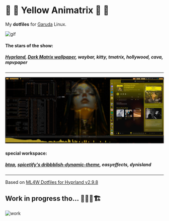 # 💛 💊 Yellow Animatrix 💊 💛
My **dotfiles** for [Garuda](https://garudalinux.org/) Linux.

<!-- ![giphy](https://media3.giphy.com/media/v1.Y2lkPTc5MGI3NjExeGJrbzg4YnA4b2NzMTF3d24wYWExaGNsbW4yMnQ4YjRoNDFsYmJ0NyZlcD12MV9pbnRlcm5hbF9naWZfYnlfaWQmY3Q9Zw/wzg2DoPuJrW8igl0RC/giphy.gif) -->


![gif](https://github.com/neomikr0n/dotfiles/blob/6c1871171389335dc5a64a04b7ff3c39be931801/share/video/Kooha-2025-02-10-21-15-32%20(freeconvert).gif)

<!-- ![0x0](https://0x0.st/8Zrn.jpg) -->
#### The stars of the show: 
##### **[Hyprland](https://github.com/topics/hyprland), [Dark Matrix wallpaper](https://steamcommunity.com/sharedfiles/filedetails/?id=3379944332),** waybar, kitty, tmatrix, hollywood, cava, mpvpaper

---
![special](https://github.com/neomikr0n/dotfiles/blob/b7006fffd2666158e46f18c82e0f7fb6ddbe02bb/share/images/ss_2025-02-22_13-00_08_garuda.jpeg)
#### special workspace: 
##### **[btop](https://github.com/aristocratos/btop), [spicetify's dribbblish-dynamic-theme](https://github.com/JulienMaille/dribbblish-dynamic-theme),** easyeffects, dynisland

---
Based on [ML4W Dotfiles for Hyprland v2.9.8](https://github.com/mylinuxforwork/dotfiles)


## Work in progress tho... 🚜👷🚧🏗️
![work](https://user-images.githubusercontent.com/74038190/215283228-89a6af16-23b1-4144-ac9b-064dc973b3db.gif)